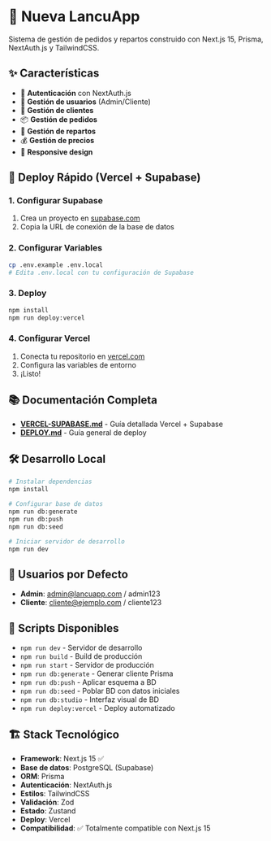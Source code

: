 # 🚚 Nueva LancuApp

Sistema de gestión de pedidos y repartos construido con Next.js 15, Prisma, NextAuth.js y TailwindCSS.

## ✨ Características

- 🔐 **Autenticación** con NextAuth.js
- 👥 **Gestión de usuarios** (Admin/Cliente)
- 🏢 **Gestión de clientes**
- 📦 **Gestión de pedidos**
- 🚛 **Gestión de repartos**
- 💰 **Gestión de precios**
- 📱 **Responsive design**

## 🚀 Deploy Rápido (Vercel + Supabase)

### 1. Configurar Supabase
1. Crea un proyecto en [supabase.com](https://supabase.com)
2. Copia la URL de conexión de la base de datos

### 2. Configurar Variables
```bash
cp .env.example .env.local
# Edita .env.local con tu configuración de Supabase
```

### 3. Deploy
```bash
npm install
npm run deploy:vercel
```

### 4. Configurar Vercel
1. Conecta tu repositorio en [vercel.com](https://vercel.com)
2. Configura las variables de entorno
3. ¡Listo!

## 📚 Documentación Completa

- **[VERCEL-SUPABASE.md](./VERCEL-SUPABASE.md)** - Guía detallada Vercel + Supabase
- **[DEPLOY.md](./DEPLOY.md)** - Guía general de deploy

## 🛠️ Desarrollo Local

```bash
# Instalar dependencias
npm install

# Configurar base de datos
npm run db:generate
npm run db:push
npm run db:seed

# Iniciar servidor de desarrollo
npm run dev
```

## 👤 Usuarios por Defecto

- **Admin**: admin@lancuapp.com / admin123
- **Cliente**: cliente@ejemplo.com / cliente123

## 🔧 Scripts Disponibles

- `npm run dev` - Servidor de desarrollo
- `npm run build` - Build de producción
- `npm run start` - Servidor de producción
- `npm run db:generate` - Generar cliente Prisma
- `npm run db:push` - Aplicar esquema a BD
- `npm run db:seed` - Poblar BD con datos iniciales
- `npm run db:studio` - Interfaz visual de BD
- `npm run deploy:vercel` - Deploy automatizado

## 🏗️ Stack Tecnológico

- **Framework**: Next.js 15 ✅
- **Base de datos**: PostgreSQL (Supabase)
- **ORM**: Prisma
- **Autenticación**: NextAuth.js
- **Estilos**: TailwindCSS
- **Validación**: Zod
- **Estado**: Zustand
- **Deploy**: Vercel
- **Compatibilidad**: ✅ Totalmente compatible con Next.js 15
